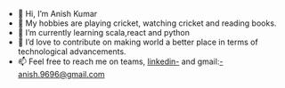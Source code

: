 - 👋 Hi, I’m Anish Kumar
- 👀 My hobbies are playing cricket, watching cricket and reading books.
- 🌱 I’m currently learning scala,react and python
- 💞️ I’d love to contribute on making world a better place in terms of technological advancements.
- 📫 Feel free to reach me on teams, [linkedin-](https://www.linkedin.com/in/anishkumar96/) and gmail:-anish.9696@gmail.com 

<!---
anish-rally/anish-rally is a ✨ special ✨ repository because its `README.md` (this file) appears on your GitHub profile.
You can click the Preview link to take a look at your changes.
--->
